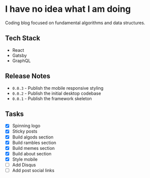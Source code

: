 # I have no idea what I am doing

Coding blog focused on fundamental algorithms and data structures.

## Tech Stack

* React
* Gatsby
* GraphQL

## Release Notes
* `0.0.3` - Publish the mobile responsive styling
* `0.0.2` - Publish the initial desktop codebase
* `0.0.1` - Publish the framework skeleton

## Tasks

- [x] Spinning logo
- [x] Sticky posts
- [x] Build algods section
- [x] Build rambles section
- [x] Build memes section
- [x] Build about section
- [x] Style mobile
- [ ] Add Disqus
- [ ] Add post social links
